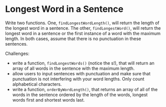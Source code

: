 # Longest Word in a Sentence

Write two functions. One, `findLongestWordLength()`, will return the length of the longest word in a sentence. The other, `findLongestWord()`, will return the longest word in a sentence or the first instance of a word with the maximum length. In both cases, assume that there is no punctuation in these sentences.

Challenges:
* write a function, `findLongestWords()` (notice the s!), that will return an array of all words in the sentence with the maximum length.
* allow users to input sentences with punctuation and make sure that punctuation is not interfering with your word lengths. Only count alphabetical characters.
* write a function, `orderByWordLength()`, that returns an array of all of the words in the sentence ordered by the length of the words, longest words first and shortest words last.
